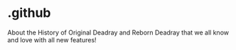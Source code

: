 # .github
About the History of Original Deadray and Reborn Deadray that we all know and love with all new features!
